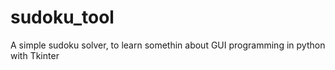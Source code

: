 # sudoku_tool
A simple sudoku solver, to learn somethin about GUI programming in python with Tkinter

